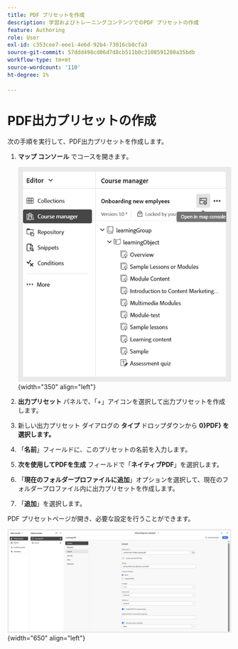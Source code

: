 ```yaml
---
title: PDF プリセットを作成
description: 学習およびトレーニングコンテンツでのPDF プリセットの作成
feature: Authoring
role: User
exl-id: c353cee7-eee1-4e6d-92b4-73016cb8cfa3
source-git-commit: 57ddd498cd06d7d8cb511b0c3108591280a35bdb
workflow-type: tm+mt
source-wordcount: '110'
ht-degree: 1%

---
```


# PDF出力プリセットの作成

次の手順を実行して、PDF出力プリセットを作成します。

1. **マップ コンソール** でコースを開きます。

   ![](assets/open-in-map-console.png){width="350" align="left"}

1. **出力プリセット** パネルで、「+」アイコンを選択して出力プリセットを作成します。
1. 新しい出力プリセット ダイアログの **タイプ** ドロップダウンから **0}PDF} を選択します。**
1. 「**名前**」フィールドに、このプリセットの名前を入力します。
1. **次を使用してPDFを生成** フィールドで「**ネイティブPDF**」を選択します。
1. 「**現在のフォルダープロファイルに追加**」オプションを選択して、現在のフォルダープロファイル内に出力プリセットを作成します。
1. 「**追加**」を選択します。

PDF プリセットページが開き、必要な設定を行うことができます。

![](assets/learning-pdf-preset.png){width="650" align="left"}
